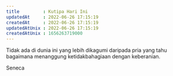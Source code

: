 ```yaml
---
title         : Kutipa Hari Ini
updatedAt     : 2022-06-26 17:15:19
createdAt     : 2022-06-26 17:15:19
updatedAtUnix : 2022-06-26 17:15:19
createdAtUnix : 1656263719000 
---
```


Tidak ada di dunia ini yang lebih dikagumi daripada pria yang tahu bagaimana menanggung ketidakbahagiaan dengan keberanian.

Seneca

